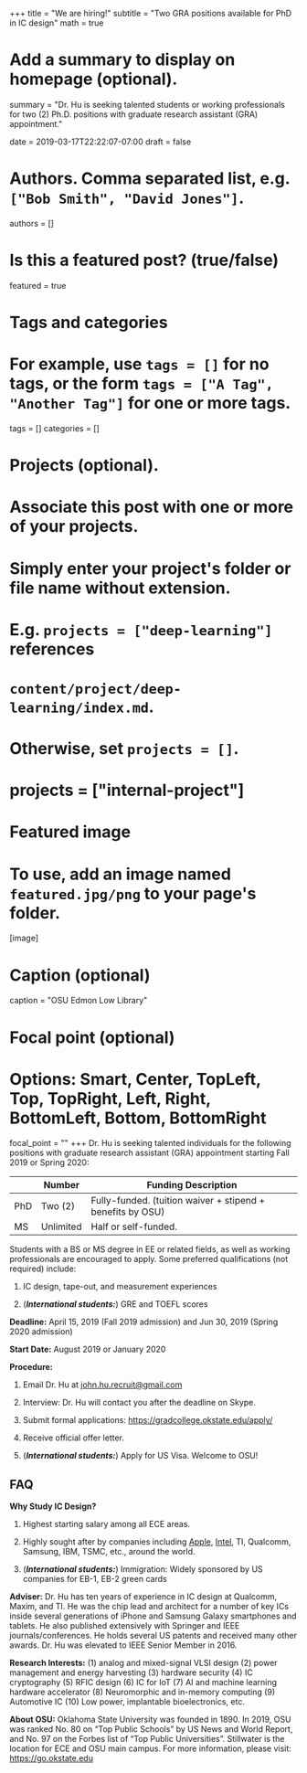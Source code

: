 +++
title = "We are hiring!"
subtitle = "Two GRA positions available for PhD in IC design"
math = true

# Add a summary to display on homepage (optional).
summary = "Dr. Hu is seeking talented students or working professionals for two (2) Ph.D. positions with graduate research assistant (GRA) appointment."

date = 2019-03-17T22:22:07-07:00
draft = false

# Authors. Comma separated list, e.g. `["Bob Smith", "David Jones"]`.
authors = []

# Is this a featured post? (true/false)
featured = true

# Tags and categories
# For example, use `tags = []` for no tags, or the form `tags = ["A Tag", "Another Tag"]` for one or more tags.
tags = []
categories = []

# Projects (optional).
#   Associate this post with one or more of your projects.
#   Simply enter your project's folder or file name without extension.
#   E.g. `projects = ["deep-learning"]` references
#   `content/project/deep-learning/index.md`.
#   Otherwise, set `projects = []`.
# projects = ["internal-project"]

# Featured image
# To use, add an image named `featured.jpg/png` to your page's folder.
[image]
  # Caption (optional)
  caption = "OSU Edmon Low Library"

  # Focal point (optional)
  # Options: Smart, Center, TopLeft, Top, TopRight, Left, Right, BottomLeft, Bottom, BottomRight
  focal_point = ""
+++
Dr. Hu is seeking talented individuals for the following positions with graduate research assistant (GRA) appointment starting Fall 2019 or Spring 2020:

|      |  Number   |       Funding Description       |
| -----| ----------| --------------------------------|
| PhD  | Two (2)   | Fully-funded. (tuition waiver + stipend + benefits by OSU)   |
| MS   | Unlimited | Half or self-funded.            |

Students with a BS or MS degree in EE or related fields, as well as working professionals are encouraged to apply. Some preferred qualifications (not required) include:

1. IC design, tape-out, and measurement experiences

2. (***International students:***) GRE and TOEFL scores

**Deadline:**  April 15, 2019 (Fall 2019 admission) and Jun 30, 2019 (Spring 2020 admission)

**Start Date:** August 2019 or January 2020

**Procedure:**

1. Email Dr. Hu at <john.hu.recruit@gmail.com>

2. Interview: Dr. Hu will contact you after the deadline on Skype.

3. Submit formal applications: <https://gradcollege.okstate.edu/apply/>

4. Receive official offer letter.

5. (***International students:***) Apply for US Visa. Welcome to OSU!

## FAQ

**Why Study IC Design?**

1. Highest starting salary among all ECE areas.

2. Highly sought after by companies including [Apple](http://www.apple.com), [Intel](http://www.intel.com), TI, Qualcomm, Samsung, IBM, TSMC, etc., around the world.

3. (***International students:***) Immigration: Widely sponsored by US companies for EB-1, EB-2 green cards

**Adviser:** Dr. Hu has ten years of experience in IC design at Qualcomm, Maxim, and TI. He was the chip lead and architect for a number of key ICs inside several generations of iPhone and Samsung Galaxy smartphones and tablets. He also published extensively with Springer and IEEE journals/conferences. He holds several US patents and received many other awards. Dr. Hu was elevated to IEEE Senior Member in 2016.

**Research Interests:** (1) analog and mixed-signal VLSI design (2) power management and energy harvesting (3) hardware security (4) IC cryptography (5) RFIC design (6) IC for IoT (7) AI and machine learning hardware accelerator (8) Neuromorphic and in-memory computing (9) Automotive IC (10) Low power, implantable bioelectronics, etc.

**About OSU:** Oklahoma State University was founded in 1890. In 2019, OSU was ranked No. 80 on “Top Public Schools” by US News and World Report, and No. 97 on the Forbes list of “Top Public Universities”. Stillwater is the location for ECE and OSU main campus. For more information, please visit: <https://go.okstate.edu>

